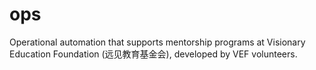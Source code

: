 # ops
Operational automation that supports mentorship programs at Visionary Education Foundation (远见教育基金会), developed by VEF volunteers.
